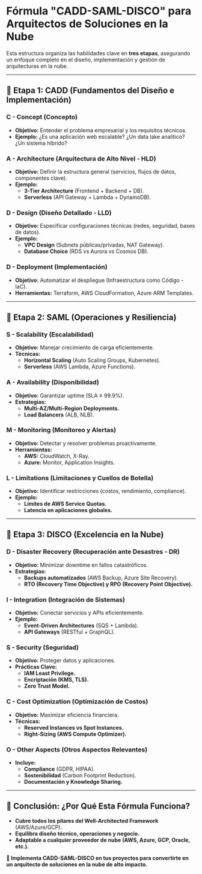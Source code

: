 # **Fórmula "CADD-SAML-DISCO" para Arquitectos de Soluciones en la Nube**  

Esta estructura organiza las habilidades clave en **tres etapas**, asegurando un enfoque completo en el diseño, implementación y gestión de arquitecturas en la nube.  

---

## **🔹 Etapa 1: CADD (Fundamentos del Diseño e Implementación)**  
### **C - Concept (Concepto)**  
- **Objetivo:** Entender el problema empresarial y los requisitos técnicos.  
- **Ejemplo:** ¿Es una aplicación web escalable? ¿Un data lake analítico? ¿Un sistema híbrido?  

### **A - Architecture (Arquitectura de Alto Nivel - HLD)**  
- **Objetivo:** Definir la estructura general (servicios, flujos de datos, componentes clave).  
- **Ejemplo:**  
  - **3-Tier Architecture** (Frontend + Backend + DB).  
  - **Serverless** (API Gateway + Lambda + DynamoDB).  

### **D - Design (Diseño Detallado - LLD)**  
- **Objetivo:** Especificar configuraciones técnicas (redes, seguridad, bases de datos).  
- **Ejemplo:**  
  - **VPC Design** (Subnets públicas/privadas, NAT Gateway).  
  - **Database Choice** (RDS vs Aurora vs Cosmos DB).  

### **D - Deployment (Implementación)**  
- **Objetivo:** Automatizar el despliegue (Infraestructura como Código - IaC).  
- **Herramientas:** Terraform, AWS CloudFormation, Azure ARM Templates.  

---

## **🔹 Etapa 2: SAML (Operaciones y Resiliencia)**  
### **S - Scalability (Escalabilidad)**  
- **Objetivo:** Manejar crecimiento de carga eficientemente.  
- **Técnicas:**  
  - **Horizontal Scaling** (Auto Scaling Groups, Kubernetes).  
  - **Serverless** (AWS Lambda, Azure Functions).  

### **A - Availability (Disponibilidad)**  
- **Objetivo:** Garantizar uptime (SLA ≥ 99.9%).  
- **Estrategias:**  
  - **Multi-AZ/Multi-Region Deployments.**  
  - **Load Balancers** (ALB, NLB).  

### **M - Monitoring (Monitoreo y Alertas)**  
- **Objetivo:** Detectar y resolver problemas proactivamente.  
- **Herramientas:**  
  - **AWS:** CloudWatch, X-Ray.  
  - **Azure:** Monitor, Application Insights.  

### **L - Limitations (Limitaciones y Cuellos de Botella)**  
- **Objetivo:** Identificar restricciones (costos, rendimiento, compliance).  
- **Ejemplo:**  
  - **Límites de AWS Service Quotas.**  
  - **Latencia en aplicaciones globales.**  

---

## **🔹 Etapa 3: DISCO (Excelencia en la Nube)**  
### **D - Disaster Recovery (Recuperación ante Desastres - DR)**  
- **Objetivo:** Minimizar downtime en fallos catastróficos.  
- **Estrategias:**  
  - **Backups automatizados** (AWS Backup, Azure Site Recovery).  
  - **RTO (Recovery Time Objective) y RPO (Recovery Point Objective).**  

### **I - Integration (Integración de Sistemas)**  
- **Objetivo:** Conectar servicios y APIs eficientemente.  
- **Ejemplo:**  
  - **Event-Driven Architectures** (SQS + Lambda).  
  - **API Gateways** (RESTful + GraphQL).  

### **S - Security (Seguridad)**  
- **Objetivo:** Proteger datos y aplicaciones.  
- **Prácticas Clave:**  
  - **IAM Least Privilege.**  
  - **Encriptación (KMS, TLS).**  
  - **Zero Trust Model.**  

### **C - Cost Optimization (Optimización de Costos)**  
- **Objetivo:** Maximizar eficiencia financiera.  
- **Técnicas:**  
  - **Reserved Instances vs Spot Instances.**  
  - **Right-Sizing (AWS Compute Optimizer).**  

### **O - Other Aspects (Otros Aspectos Relevantes)**  
- **Incluye:**  
  - **Compliance** (GDPR, HIPAA).  
  - **Sostenibilidad** (Carbon Footprint Reduction).  
  - **Documentación y Knowledge Sharing.**  

---

## **🎯 Conclusión: ¿Por Qué Esta Fórmula Funciona?**  
- **Cubre todos los pilares del Well-Architected Framework** (AWS/Azure/GCP).  
- **Equilibra diseño técnico, operaciones y negocio.**  
- **Adaptable a cualquier proveedor de nube (AWS, Azure, GCP, Oracle, etc.).**  

**🚀 Implementa CADD-SAML-DISCO en tus proyectos para convertirte en un arquitecto de soluciones en la nube de alto impacto.**
